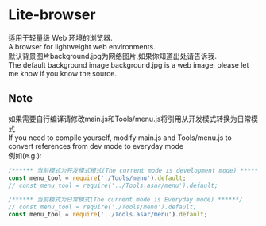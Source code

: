 # Lite-browser
适用于轻量级 Web 环境的浏览器.<br>
A browser for lightweight web environments.<br>
默认背景图片background.jpg为网络图片,如果你知道出处请告诉我.<br>
The default background image background.jpg is a web image, please let me know if you know the source.
## Note
如果需要自行编译请修改main.js和Tools/menu.js将引用从开发模式转换为日常模式<br>
If you need to compile yourself, modify main.js and Tools/menu.js to convert references from dev mode to everyday mode<br>
例如(e.g.):
```javascript
/****** 当前模式为开发模式模式(The current mode is development mode) ******/
const menu_tool = require('./Tools/menu').default;
// const menu_tool = require('../Tools.asar/menu').default;

/****** 当前模式为日常模式(The current mode is Everyday mode) ******/
// const menu_tool = require('./Tools/menu').default;
const menu_tool = require('../Tools.asar/menu').default;
```

